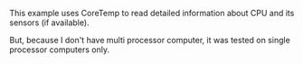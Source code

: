 This example uses CoreTemp to read detailed information about CPU and its sensors (if available).

But, because I don't have multi processor computer, it was tested on single processor computers only.